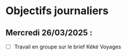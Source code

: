 # Objectifs journaliers

## Mercredi 26/03/2025 :
- [ ] Travail en groupe sur le brief Kéké Voyages 